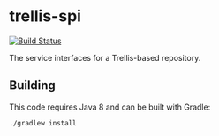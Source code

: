 # trellis-spi

[![Build Status](https://travis-ci.org/acoburn/trellis-spi.png?branch=master)](https://travis-ci.org/acoburn/trellis-spi)

The service interfaces for a Trellis-based repository.

## Building

This code requires Java 8 and can be built with Gradle:

    ./gradlew install
